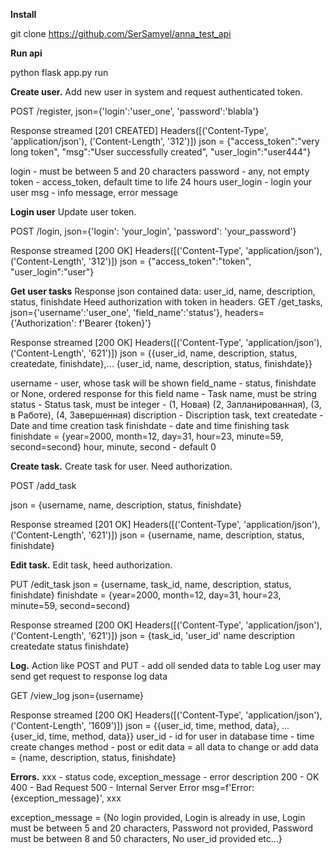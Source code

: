 **Install**

git clone https://github.com/SerSamyel/anna_test_api

**Run api**

python flask app.py run 

**Create user.**
Add new user in system and request authenticated token.

POST /register, json={'login':'user_one', 'password':'blabla'}

Response streamed [201 CREATED]
Headers([('Content-Type', 'application/json'), ('Content-Length', '312')])
json = {"access_token":"very long token", "msg":"User successfully created", "user_login":"user444"}

login - must be between 5 and 20 characters
password - any, not empty
token - access_token, default time to life 24 hours
user_login - login your user
msg - info message, error message

**Login user**
Update user token.

POST /login, json={'login': 'your_login', 'password': 'your_password'}

Response streamed [200 OK]
Headers([('Content-Type', 'application/json'), ('Content-Length', '312')])
json = {"access_token":"token", "user_login":"user"}


**Get user tasks**
Response json contained data: user_id, name, description, status, finishdate
Heed authorization with token in headers.
GET /get_tasks, json={'username':'user_one', 'field_name':'status'}, headers={'Authorization': f'Bearer {token}'}

Response streamed [200 OK]
Headers([('Content-Type', 'application/json'), ('Content-Length', '621')])
json = {{user_id, name, description, status, createdate, finishdate},... {user_id, name, description, status, finishdate}}

username - user, whose task will be shown
field_name - status, finishdate or None, ordered response for this field
name - Task name, must be string
status - Status task, must be integer - (1, Новая) (2, Запланированная), (3, в Работе), (4, Завершенная)
discription - Discription task, text
createdate - Date and time creation task
finishdate - date and time finishing task
    finishdate = {year=2000, month=12, day=31, hour=23, minute=59, second=second}
        hour, minute, second - default 0


**Create task.**
Create task for user. Need authorization.

POST /add_task 

json = {username, name, description, status, finishdate}

Response streamed [201 OK]
Headers([('Content-Type', 'application/json'), ('Content-Length', '621')])
json = {username, name, description, status, finishdate}


**Edit task.**
Edit task, heed authorization.

PUT /edit_task json = {username, task_id, name, description, status, finishdate}
    finishdate = {year=2000, month=12, day=31, hour=23, minute=59, second=second}

Response streamed [200 OK]
Headers([('Content-Type', 'application/json'), ('Content-Length', '621')])
json = {task_id, 'user_id' name description createdate status finishdate}


**Log.**
Action like POST and PUT - add oll sended data to table Log
user may send get request to response log data

GET /view_log json={username}

Response streamed [200 OK]
Headers([('Content-Type', 'application/json'), ('Content-Length', '1609')])
json = {{user_id, time, method, data}, ... {user_id, time, method, data}}
user_id - id for user in database
time - time create changes
method - post or edit
data = all data to change or add
    data = {name, description, status, finishdate}



**Errors.**
xxx - status code, exception_message - error description
200 - OK
400 - Bad Request
500 - Internal Server Error
msg=f'Error: {exception_message}', xxx

exception_message = {No login provided, Login is already in use,
                     Login must be between 5 and 20 characters,
                     Password not provided,
                     Password must be between 8 and 50 characters,
                     No user_id provided
                     etc...}
